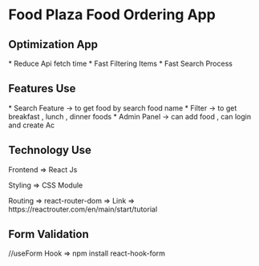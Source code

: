 <h1>Food Plaza Food Ordering App </h1>

<h2>Optimization App </h2>
* Reduce Api fetch time
* Fast Filtering Items
* Fast Search Process

<h2>Features Use</h2>
* Search Feature -> to get food by search food name
* Filter -> to get breakfast , lunch , dinner foods
* Admin Panel -> can add food , can login and create Ac

<h2>Technology Use</h2>
<p>Frontend => React Js</p>
<p>Styling => CSS Module</p>
<p>Routing => react-router-dom =>   <span>Link => https://reactrouter.com/en/main/start/tutorial</span></p>

<h2> Form Validation</h2>
//useForm Hook => npm install react-hook-form
